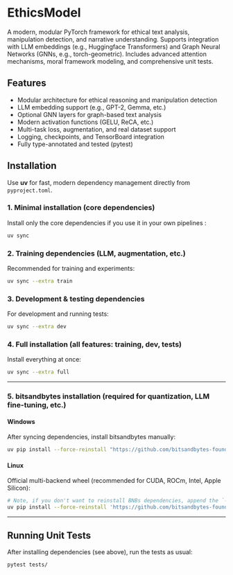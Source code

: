 # EthicsModel

A modern, modular PyTorch framework for ethical text analysis, manipulation detection, and narrative understanding. Supports integration with LLM embeddings (e.g., Huggingface Transformers) and Graph Neural Networks (GNNs, e.g., torch-geometric). Includes advanced attention mechanisms, moral framework modeling, and comprehensive unit tests.

## Features
- Modular architecture for ethical reasoning and manipulation detection
- LLM embedding support (e.g., GPT-2, Gemma, etc.)
- Optional GNN layers for graph-based text analysis
- Modern activation functions (GELU, ReCA, etc.)
- Multi-task loss, augmentation, and real dataset support
- Logging, checkpoints, and TensorBoard integration
- Fully type-annotated and tested (pytest)

## Installation

Use **uv** for fast, modern dependency management directly from `pyproject.toml`.

### 1. Minimal installation (core dependencies)
Install only the core dependencies if you use it in your own pipelines :
```bash
uv sync
```

### 2. Training dependencies (LLM, augmentation, etc.)
Recommended for training and experiments:
```bash
uv sync --extra train
```

### 3. Development & testing dependencies
For development and running tests:
```bash
uv sync --extra dev
```

### 4. Full installation (all features: training, dev, tests)
Install everything at once:
```bash
uv sync --extra full
```

---

### 5. bitsandbytes installation (required for quantization, LLM fine-tuning, etc.)

#### Windows
After syncing dependencies, install bitsandbytes manually:
```bash
uv pip install --force-reinstall "https://github.com/bitsandbytes-foundation/bitsandbytes/releases/download/continuous-release_multi-backend-refactor/bitsandbytes-0.44.1.dev0-py3-none-win_amd64.whl"
```

#### Linux
Official multi-backend wheel (recommended for CUDA, ROCm, Intel, Apple Silicon):
```bash
# Note, if you don't want to reinstall BNBs dependencies, append the `--no-deps` flag!
uv pip install --force-reinstall 'https://github.com/bitsandbytes-foundation/bitsandbytes/releases/download/continuous-release_multi-backend-refactor/bitsandbytes-0.44.1.dev0-py3-none-manylinux_2_24_x86_64.whl'
```

---

## Running Unit Tests

After installing dependencies (see above), run the tests as usual:
```bash
pytest tests/
```
